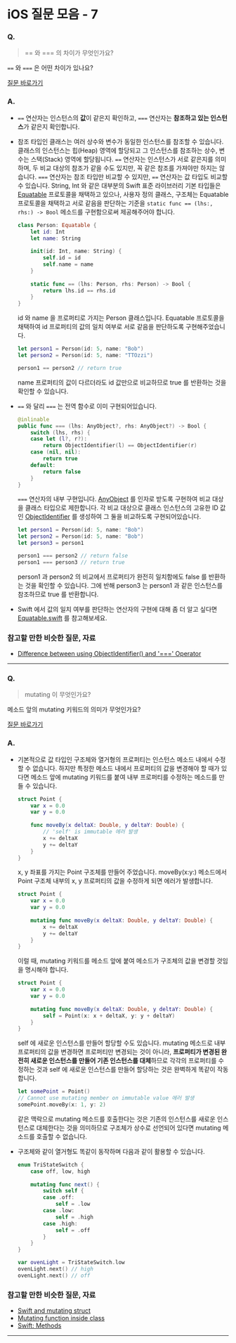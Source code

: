 # iOS 질문 모음 - 7

### Q.

> == 와 === 의 차이가 무엇인가요?

`==` 와 `===` 은 어떤 차이가 있나요?

[질문 바로가기](https://stackoverflow.com/questions/24002819/difference-between-and)

### A.

* `==` 연산자는 인스턴스의 **값**이 같은지 확인하고, `===` 연산자는 **참조하고 있는 인스턴스**가 같은지 확인합니다.

* 참조 타입인 클래스는 여러 상수와 변수가 동일한 인스턴스를 참조할 수 있습니다. 클래스의 인스턴스는 힙(Heap) 영역에 할당되고 그 인스턴스를 참조하는 상수, 변수는 스택(Stack) 영역에 할당됩니다. `==` 연산자는 인스턴스가 서로 같은지를 의미하며, 두 비교 대상의 참조가 같을 수도 있지만, 꼭 같은 참조를 가져야만 하지는 않습니다. `===` 연산자는 참조 타입만 비교할 수 있지만, `==` 연산자는 값 타입도 비교할 수 있습니다. String, Int 와 같은 대부분의 Swift 표준 라이브러리 기본 타입들은 [Equatable](https://developer.apple.com/documentation/swift/equatable) 프로토콜을 채택하고 있으나, 사용자 정의 클래스, 구조체는 Equatable 프로토콜을 채택하고 서로 같음을 판단하는 기준을 `static func == (lhs:, rhs:) -> Bool` 메소드를 구현함으로써 제공해주어야 합니다.

  ```swift
  class Person: Equatable {
      let id: Int
      let name: String
      
      init(id: Int, name: String) {
          self.id = id
          self.name = name
      }
      
      static func == (lhs: Person, rhs: Person) -> Bool {
          return lhs.id == rhs.id
      }
  }
  ```

  id 와 name 을 프로퍼티로 가지는 Person 클래스입니다. Equatable 프로토콜을 채택하여 id 프로퍼티의 값의 일치 여부로 서로 같음을 판단하도록 구현해주었습니다.

  ```swift
  let person1 = Person(id: 5, name: "Bob")
  let person2 = Person(id: 5, name: "TTOzzi")
  
  person1 == person2 // return true
  ```

  name 프로퍼티의 값이 다르더라도 id 값만으로 비교하므로 true 를 반환하는 것을 확인할 수 있습니다.

* `==` 와 달리 `===` 는 전역 함수로 이미 구현되어있습니다. 

  ```swift
  @inlinable
  public func === (lhs: AnyObject?, rhs: AnyObject?) -> Bool {
      switch (lhs, rhs) {
      case let (l?, r?):
          return ObjectIdentifier(l) == ObjectIdentifier(r)
      case (nil, nil):
          return true
      default:
          return false
      }
  }
  ```

   `===` 연산자의 내부 구현입니다. [AnyObject](https://developer.apple.com/documentation/swift/anyobject) 를 인자로 받도록 구현하여 비교 대상을 클래스 타입으로 제한합니다. 각 비교 대상으로 클래스 인스턴스의 고유한 ID 값인 [ObjectIdentifier](https://developer.apple.com/documentation/swift/objectidentifier) 를 생성하여 그 둘을 비교하도록 구현되어있습니다.

  ```swift
  let person1 = Person(id: 5, name: "Bob")
  let person2 = Person(id: 5, name: "Bob")
  let person3 = person1
  
  person1 === person2 // return false
  person1 === person3 // return true
  ```

  person1 과 person2 의 비교에서 프로퍼티가 완전히 일치함에도 false 를 반환하는 것을 확인할 수 있습니다. 그에 반해 person3 는 person1 과 같은 인스턴스를 참조하므로 true 를 반환합니다.

* Swift 에서 값의 일치 여부를 판단하는 연산자의 구현에 대해 좀 더 알고 싶다면 [Equatable.swift](https://github.com/apple/swift/blob/master/stdlib/public/core/Equatable.swift) 를 참고해보세요.

### 참고할 만한 비슷한 질문, 자료

* [Difference between using ObjectIdentifier() and '===' Operator](https://stackoverflow.com/questions/39587027/difference-between-using-objectidentifier-and-operator)

-----

### Q.

> mutating 이 무엇인가요?

메소드 앞의 mutating 키워드의 의미가 무엇인가요?

[질문 바로가기](https://stackoverflow.com/questions/51128666/what-does-the-swift-mutating-keyword-mean)

### A.

* 기본적으로 값 타입인 구조체와 열거형의 프로퍼티는 인스턴스 메소드 내에서 수정할 수 없습니다. 하지만 특정한 메소드 내에서 프로퍼티의 값을 변경해야 할 때가 있다면 메소드 앞에 mutating 키워드를 붙여 내부 프로퍼티를 수정하는 메소드를 만들 수 있습니다.

  ```swift
  struct Point {
      var x = 0.0
      var y = 0.0
    
      func moveBy(x deltaX: Double, y deltaY: Double) {
          // 'self' is immutable 에러 발생
          x += deltaX
          y += deltaY
      }
  }
  ```

  x, y 좌표를 가지는 Point 구조체를 만들어 주었습니다. moveBy(x:y:) 메소드에서 Point 구조체 내부의 x, y 프로퍼티의 값을 수정하게 되면 에러가 발생합니다.

  ```swift
  struct Point {
      var x = 0.0
      var y = 0.0
      
      mutating func moveBy(x deltaX: Double, y deltaY: Double) {
          x += deltaX
          y += deltaY
      }
  }
  ```

  이럴 때, mutating 키워드를 메소드 앞에 붙여 메소드가 구조체의 값을 변경할 것임을 명시해야 합니다. 

  ```swift
  struct Point {
      var x = 0.0
      var y = 0.0
      
      mutating func moveBy(x deltaX: Double, y deltaY: Double) {
          self = Point(x: x + deltaX, y: y + deltaY)
      }
  }
  ```

  self 에 새로운 인스턴스를 만들어 할당할 수도 있습니다. mutating 메소드로 내부 프로퍼티의 값을 변경하면 프로퍼티만 변경되는 것이 아니라, **프로퍼티가 변경된 완전히 새로운 인스턴스를 만들어 기존 인스턴스를 대체**하므로 각각의 프로퍼티를 수정하는 것과 self 에 새로운 인스턴스를 만들어 할당하는 것은 완벽하게 똑같이 작동합니다.

  ```swift
  let somePoint = Point()
  // Cannot use mutating member on immutable value 에러 발생
  somePoint.moveBy(x: 1, y: 2)
  ```

  같은 맥락으로 mutating 메소드를 호출한다는 것은 기존의 인스턴스를 새로운 인스턴스로 대체한다는 것을 의미하므로 구조체가 상수로 선언되어 있다면 mutating 메소드를 호출할 수 없습니다.

* 구조체와 같이 열거형도 똑같이 동작하며 다음과 같이 활용할 수 있습니다.

  ```swift
  enum TriStateSwitch {
      case off, low, high
      
      mutating func next() {
          switch self {
          case .off:
              self = .low
          case .low:
              self = .high
          case .high:
              self = .off
          }
      }
  }
  
  var ovenLight = TriStateSwitch.low
  ovenLight.next() // high
  ovenLight.next() // off
  ```

### 참고할 만한 비슷한 질문, 자료

* [Swift and mutating struct](https://stackoverflow.com/questions/24035648/swift-and-mutating-struct)
* [Mutating function inside class](https://stackoverflow.com/questions/38422781/mutating-function-inside-class)
* [Swift: Methods](https://docs.swift.org/swift-book/LanguageGuide/Methods.html)

-----

